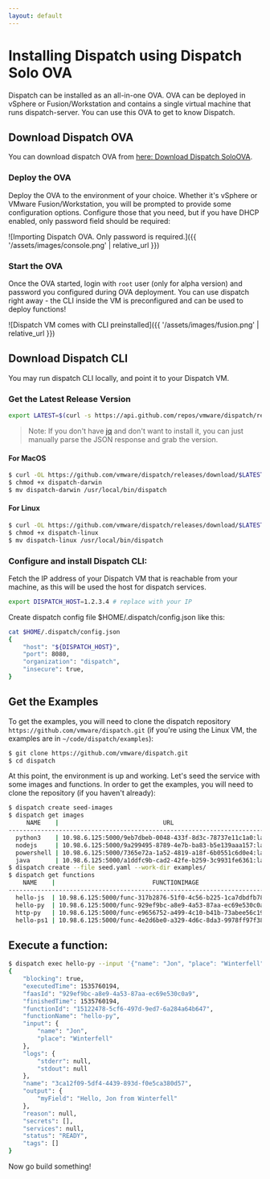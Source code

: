 ```yaml
---
layout: default
---
```

# Installing Dispatch using Dispatch Solo OVA

Dispatch can be installed as an all-in-one OVA. OVA can be deployed in vSphere or Fusion/Workstation and contains a single virtual machine that runs dispatch-server. You can use this OVA to get to know Dispatch.

## Download Dispatch OVA
You can download dispatch OVA from [here: Download Dispatch SoloOVA](https://s3-us-west-2.amazonaws.com/vmware-dispatch/dispatch-v0.0.1-solo.ova).

### Deploy the OVA
Deploy the OVA to the environment of your choice. Whether it's vSphere or VMware Fusion/Workstation, you will be prompted to provide some configuration options. Configure those that you need, but if you have DHCP enabled, only password field should be required:

![Importing Dispatch OVA. Only password is required.]({{ '/assets/images/console.png' | relative_url }})

### Start the OVA
Once the OVA started, login with `root` user (only for alpha version) and password you configured during OVA deployment. You can use dispatch right away - the CLI inside the VM is preconfigured and can be used to deploy functions!

![Dispatch VM comes with CLI preinstalled]({{ '/assets/images/fusion.png' | relative_url }})

## Download Dispatch CLI
You may run dispatch CLI locally, and point it to your Dispatch VM.

### Get the Latest Release Version
```bash
export LATEST=$(curl -s https://api.github.com/repos/vmware/dispatch/releases/latest | jq -r .name)
```

>Note: If you don't have [jq](https://stedolan.github.io/jq/) and don't want to install it, you can just manually parse
>the JSON response and grab the version.

#### For MacOS
```bash
$ curl -OL https://github.com/vmware/dispatch/releases/download/$LATEST/dispatch-darwin
$ chmod +x dispatch-darwin
$ mv dispatch-darwin /usr/local/bin/dispatch
```

#### For Linux
```bash
$ curl -OL https://github.com/vmware/dispatch/releases/download/$LATEST/dispatch-linux
$ chmod +x dispatch-linux
$ mv dispatch-linux /usr/local/bin/dispatch
```

### Configure and install Dispatch CLI:

Fetch the IP address of your Dispatch VM that is reachable from your machine, as this will be used the host for dispatch services.
```bash
export DISPATCH_HOST=1.2.3.4 # replace with your IP
```

Create dispatch config file $HOME/.dispatch/config.json like this:
```bash
cat $HOME/.dispatch/config.json
{
    "host": "${DISPATCH_HOST}",
    "port": 8080,
    "organization": "dispatch",
    "insecure": true,
}
```

## Get the Examples

To get the examples, you will need to clone the dispatch repository `https://github.com/vmware/dispatch.git` (if you're
using the Linux VM, the examples are in `~/code/dispatch/examples`):

```bash
$ git clone https://github.com/vmware/dispatch.git
$ cd dispatch
```

At this point, the environment is up and working.  Let's seed the service
with some images and functions.  In order to get the examples, you will need
to clone the repository (if you haven't already):
```bash
$ dispatch create seed-images
$ dispatch get images
     NAME    |                             URL                              |    BASEIMAGE    | STATUS |         CREATED DATE
---------------------------------------------------------------------------------------------------------------------------------
  python3    | 10.98.6.125:5000/9eb7dbeb-0048-433f-8d3c-78737e11c1a0:latest | python3-base    | READY  | Mon Aug 27 15:07:17 PDT 2018
  nodejs     | 10.98.6.125:5000/9a299495-8789-4e7b-ba83-b5e139aaa157:latest | nodejs-base     | READY  | Mon Aug 27 15:07:17 PDT 2018
  powershell | 10.98.6.125:5000/7365e72a-1a52-4819-a18f-6b0551c6d0e4:latest | powershell-base | READY  | Mon Aug 27 15:07:17 PDT 2018
  java       | 10.98.6.125:5000/a1ddfc9b-cad2-42fe-b259-3c9931fe6361:latest | java-base       | READY  | Mon Aug 27 15:07:17 PDT 2018
$ dispatch create --file seed.yaml --work-dir examples/
$ dispatch get functions
    NAME    |                           FUNCTIONIMAGE                           | STATUS |         CREATED DATE
--------------------------------------------------------------------------------------------------------------------
  hello-js  | 10.98.6.125:5000/func-317b2876-51f0-4c56-b225-1ca7dbdfb78a:latest | READY  | Mon Aug 27 15:09:53 PDT 2018
  hello-py  | 10.98.6.125:5000/func-929ef9bc-a8e9-4a53-87aa-ec69e530c0a9:latest | READY  | Mon Aug 27 15:09:53 PDT 2018
  http-py   | 10.98.6.125:5000/func-e9656752-a499-4c10-b41b-73abee56c19a:latest | READY  | Mon Aug 27 15:09:53 PDT 2018
  hello-ps1 | 10.98.6.125:5000/func-4e2d6be0-a329-4d6c-8da3-9978ff97f384:latest | READY  | Mon Aug 27 15:09:53 PDT 2018
```

## Execute a function:
```bash
$ dispatch exec hello-py --input '{"name": "Jon", "place": "Winterfell"}' --wait
{
    "blocking": true,
    "executedTime": 1535760194,
    "faasId": "929ef9bc-a8e9-4a53-87aa-ec69e530c0a9",
    "finishedTime": 1535760194,
    "functionId": "15122478-5cf6-497d-9ed7-6a284a64b647",
    "functionName": "hello-py",
    "input": {
        "name": "Jon",
        "place": "Winterfell"
    },
    "logs": {
        "stderr": null,
        "stdout": null
    },
    "name": "3ca12f09-5df4-4439-893d-f0e5ca380d57",
    "output": {
        "myField": "Hello, Jon from Winterfell"
    },
    "reason": null,
    "secrets": [],
    "services": null,
    "status": "READY",
    "tags": []
}
```

Now go build something!
